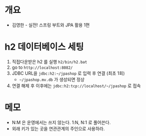 # 개요

* 김영한 - 실전! 스프링 부트와 JPA 활용 1편 

# h2 데이터베이스 세팅

1. 직접다운받은 h2 를 실행 `h2/bin/h2.bat`
2. go to `http://localhost:8082/`
3. JDBC URL을 `jdbc:h2:~/jpashop` 로 입력 후 연결 (최초 1회)
   * `~/jpashop.mv.db` 가 생성되면 정상
4. 연결 해제 후 이후에는  `jdbc:h2:tcp://localhost/~/jpashop` 로 접속

# 메모

* N:M 은 운영에서는 쓰지 않는다. 1:N, N:1 로 풀어쓴다.
* 외래 키가 있는 곳을 연관관계의 주인으로 사용하라.